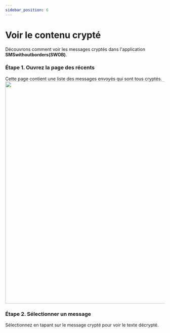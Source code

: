 ```yaml
---
sidebar_position: 6
---
```


# Voir le contenu crypté

Découvrons comment voir les messages cryptés dans l'application **SMSwithoutborders(SWOB)**.

### Étape 1. Ouvrez la page des récents

Cette page contient une liste des messages envoyés qui sont tous cryptés.
<img src="/img/encrypted.png" height="700" />

### Étape 2. Sélectionner un message

Sélectionnez en tapant sur le message crypté pour voir le texte décrypté.